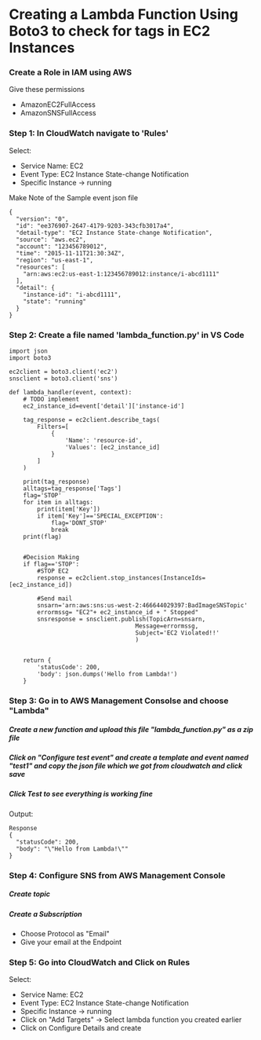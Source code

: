 # Creating a Lambda Function Using Boto3 to check for tags in EC2 Instances
### Create a Role in IAM using AWS

Give these permissions
* AmazonEC2FullAccess
* AmazonSNSFullAccess

### Step 1: In CloudWatch navigate to 'Rules'
Select: 
* Service Name: EC2
* Event Type: EC2 Instance State-change Notification
* Specific Instance -> running

Make Note of the Sample event json file
````
{
  "version": "0",
  "id": "ee376907-2647-4179-9203-343cfb3017a4",
  "detail-type": "EC2 Instance State-change Notification",
  "source": "aws.ec2",
  "account": "123456789012",
  "time": "2015-11-11T21:30:34Z",
  "region": "us-east-1",
  "resources": [
    "arn:aws:ec2:us-east-1:123456789012:instance/i-abcd1111"
  ],
  "detail": {
    "instance-id": "i-abcd1111",
    "state": "running"
  }
}
````

### Step 2: Create a file named 'lambda_function.py' in VS Code 
````
import json
import boto3

ec2client = boto3.client('ec2')
snsclient = boto3.client('sns')

def lambda_handler(event, context):
    # TODO implement
    ec2_instance_id=event['detail']['instance-id']
    
    tag_response = ec2client.describe_tags(
        Filters=[
            {
                'Name': 'resource-id',
                'Values': [ec2_instance_id]
            }
        ]
    )
    
    print(tag_response) 
    alltags=tag_response['Tags']
    flag='STOP'
    for item in alltags:
        print(item['Key'])
        if item['Key']=='SPECIAL_EXCEPTION':
            flag='DONT_STOP'
            break
    print(flag)
    
    
    #Decision Making
    if flag=='STOP':
        #STOP EC2
        response = ec2client.stop_instances(InstanceIds=[ec2_instance_id])
        
        #Send mail
        snsarn='arn:aws:sns:us-west-2:466644029397:BadImageSNSTopic'
        errormssg= "EC2"+ ec2_instance_id + " Stopped"
        snsresponse = snsclient.publish(TopicArn=snsarn,
                                    Message=errormssg,
                                    Subject='EC2 Violated!!'
                                    )
    
    
    return {
        'statusCode': 200,
        'body': json.dumps('Hello from Lambda!')
    }
````

### Step 3: Go in to AWS Management Consolse and choose "Lambda"
##### Create a new function and upload this file "lambda_function.py" as a zip file
##### Click on "Configure test event" and create a template and event named "test1" and copy the json file which we got from cloudwatch and click save
##### Click Test to see everything is working fine
Output:
````
Response
{
  "statusCode": 200,
  "body": "\"Hello from Lambda!\""
}
````

### Step 4: Configure SNS from AWS Management Console
##### Create topic 
##### Create a Subscription
* Choose Protocol as "Email"
* Give your email at the Endpoint

### Step 5: Go into CloudWatch and Click on Rules 
 Select: 
* Service Name: EC2
* Event Type: EC2 Instance State-change Notification
* Specific Instance -> running
* Click on "Add Targets" -> Select lambda function you created earlier
* Click on Configure Details and create